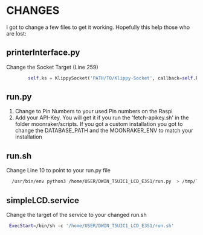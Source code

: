 # CHANGES

I got to change a few files to get it working. Hopefully this help those who are lost:

## printerInterface.py

Change the Socket Target (Line 259)

```python
		self.ks = KlippySocket('PATH/TO/Klippy-Socket', callback=self.klippy_callback)
```

## run.py

1. Change to Pin Numbers to your used Pin numbers on the Raspi
2. Add your API-Key. You will get it if you run the 'fetch-apikey.sh' in the folder moonraker/scripts. If you got a custom installation you got to change the DATABASE_PATH and the MOONRAKER_ENV to match your installation

## run.sh
Change Line 10 to point to your run.py file

```bash
  /usr/bin/env python3 /home/USER/DWIN_T5UIC1_LCD_E3S1/run.py  > /tmp/lcd.log 2>&1 &
```

## simpleLCD.service
Change the target of the service to your changed run.sh

```bash
 ExecStart=/bin/sh -c '/home/USER/DWIN_T5UIC1_LCD_E3S1/run.sh'
```